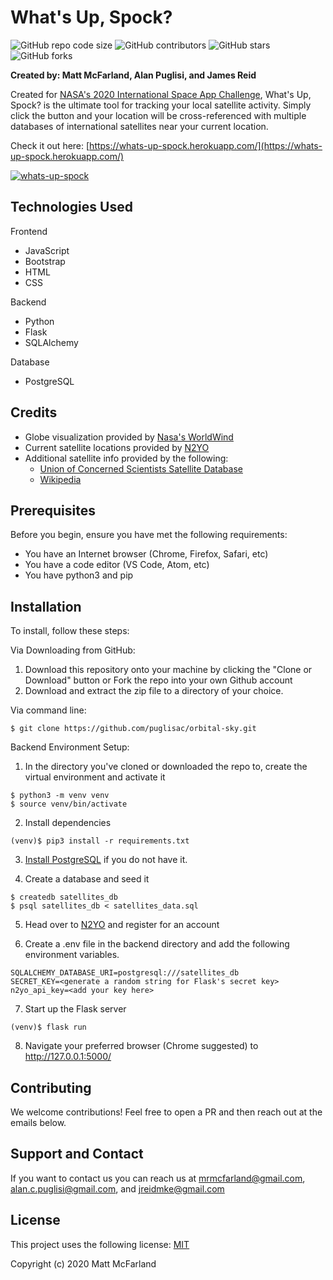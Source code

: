 # What's Up, Spock?

![GitHub repo code size](https://img.shields.io/github/languages/code-size/puglisac/orbital-sky)
![GitHub contributors](https://img.shields.io/github/contributors/puglisac/orbital-sky)
![GitHub stars](https://img.shields.io/github/stars/puglisac/orbital-sky?style=social)
![GitHub forks](https://img.shields.io/github/forks/puglisac/orbital-sky?style=social)

**Created by: Matt McFarland, Alan Puglisi, and James Reid**

Created for [NASA's 2020 International Space App Challenge](https://www.spaceappschallenge.org/about/), What's Up, Spock? is the ultimate tool for tracking your local satellite activity. Simply click the button and your location will be cross-referenced with multiple databases of international satellites near your current location.

Check it out here: [https://whats-up-spock.herokuapp.com/](https://whats-up-spock.herokuapp.com/)

[![whats-up-spock](http://img.youtube.com/vi/ZL9mvIPuqts/0.jpg)](http://www.youtube.com/watch?v=ZL9mvIPuqts "What's Up Spock!")

## Technologies Used
Frontend
- JavaScript
- Bootstrap
- HTML
- CSS

Backend
- Python
- Flask
- SQLAlchemy

Database
- PostgreSQL

## Credits
- Globe visualization provided by [Nasa's WorldWind](https://worldwind.arc.nasa.gov/)
- Current satellite locations provided by [N2YO](https://www.n2yo.com/login/)
- Additional satellite info provided by the following:
  * [Union of Concerned Scientists Satellite Database](https://www.ucsusa.org/resources/satellite-database)
  * [Wikipedia](https://www.wikipedia.org/)

## Prerequisites

Before you begin, ensure you have met the following requirements:
* You have an Internet browser (Chrome, Firefox, Safari, etc)
* You have a code editor (VS Code, Atom, etc)
* You have python3 and pip

## Installation

To install, follow these steps:

Via Downloading from GitHub:
1. Download this repository onto your machine by clicking the "Clone or Download" button or Fork the repo into your own Github account
2. Download and extract the zip file to a directory of your choice.

Via command line:
```
$ git clone https://github.com/puglisac/orbital-sky.git
```


Backend Environment Setup:
1. In the directory you've cloned or downloaded the repo to, create the virtual environment and activate it

```
$ python3 -m venv venv
$ source venv/bin/activate
```

2. Install dependencies

```
(venv)$ pip3 install -r requirements.txt
```
3. [Install PostgreSQL](https://www.postgresql.org/download/) if you do not have it.

4. Create a database and seed it
```
$ createdb satellites_db
$ psql satellites_db < satellites_data.sql
```
5. Head over to [N2YO](https://www.n2yo.com/login/) and register for an account

6. Create a .env file in the backend directory and add the following environment variables.

```
SQLALCHEMY_DATABASE_URI=postgresql:///satellites_db
SECRET_KEY=<generate a random string for Flask's secret key>
n2yo_api_key=<add your key here>
```
7. Start up the Flask server
```
(venv)$ flask run
```
8. Navigate your preferred browser (Chrome suggested) to http://127.0.0.1:5000/


## Contributing

We welcome contributions! Feel free to open a PR and then reach out at the emails below.

## Support and Contact

If you want to contact us you can reach us at <mrmcfarland@gmail.com>, <alan.c.puglisi@gmail.com>, and <jreidmke@gmail.com>

## License

This project uses the following license: [MIT](https://opensource.org/licenses/MIT)

Copyright (c) 2020 Matt McFarland